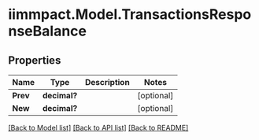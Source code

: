 # iimmpact.Model.TransactionsResponseBalance
## Properties

Name | Type | Description | Notes
------------ | ------------- | ------------- | -------------
**Prev** | **decimal?** |  | [optional] 
**New** | **decimal?** |  | [optional] 

[[Back to Model list]](../README.md#documentation-for-models) [[Back to API list]](../README.md#documentation-for-api-endpoints) [[Back to README]](../README.md)

